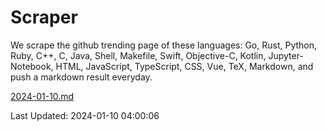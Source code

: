 # Scraper

We scrape the github trending page of these languages: Go, Rust, Python, Ruby, C++, C, Java, Shell, Makefile, Swift, Objective-C, Kotlin, Jupyter-Notebook, HTML, JavaScript, TypeScript, CSS, Vue, TeX, Markdown, and push a markdown result everyday.

[2024-01-10.md](https://github.com/yangwenmai/github-trending-backup/blob/master/2024-01-10.md)

Last Updated: 2024-01-10 04:00:06